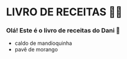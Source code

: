 # LIVRO DE RECEITAS :man_cook:

### Olá! Este é o livro de receitas do Dani :wave:

- caldo de mandioquinha 
- pavê de morango
